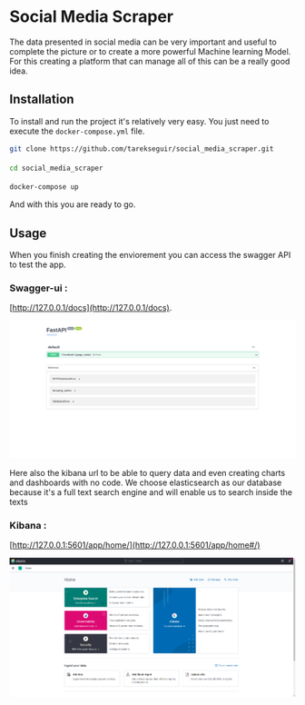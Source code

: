 # Social Media Scraper

The data presented in social media can be very important and useful to complete the picture or to create a more powerful Machine learning Model. For this creating a platform that can manage all of this can be a really good idea.

## Installation

To install and run the project it's relatively very easy. You just need to execute the `docker-compose.yml` file.

```bash
git clone https://github.com/tarekseguir/social_media_scraper.git

cd social_media_scraper

docker-compose up
```

And with this you are ready to go.

## Usage

When you finish creating the enviorement you can access the swagger API to test the app.

### Swagger-ui :
[http://127.0.0.1/docs](http://127.0.0.1/docs).

![swagger_ui](images/swagger-ui.png)

Here also the kibana url to be able to query data and even creating charts and dashboards with no code. We choose elasticsearch as our database because it's a full text search engine and will enable us to search inside the texts

### Kibana :
[http://127.0.0.1:5601/app/home/](http://127.0.0.1:5601/app/home#/)

![Kibana](images/kibana.png)